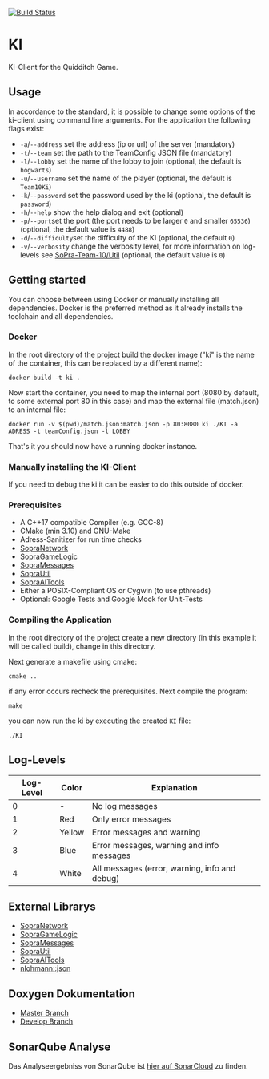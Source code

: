[<img src="https://travis-ci.org/SoPra-Team-10/KI.svg?branch=master" alt="Build Status">](https://travis-ci.org/SoPra-Team-10/KI)
# KI
KI-Client for the Quidditch Game.

## Usage
In accordance to the standard, it is possible to change some options of the ki-client using command line arguments. For the application the following flags exist:

 * `-a`/`--address` set the address (ip or url) of the server (mandatory)
 * `-t`/`--team` set the path to the TeamConfig JSON file (mandatory)
 * `-l`/`--lobby` set the name of the lobby to join (optional, the default is `hogwarts`)
 * `-u`/`--username` set the name of the player (optional, the default is `Team10Ki`)
 * `-k`/`--password` set the password used by the ki (optional, the default is `password`)
 * `-h`/`--help` show the help dialog and exit (optional)
 * `-p`/`--port`set the port (the port needs to be larger `0` and smaller `65536`) (optional, the default value is `4488`)
 * `-d`/`--difficulty`set the difficulty of the KI (optional, the default `0`)
 * `-v`/`--verbosity` change the verbosity level, for more information on log-levels see [SoPra-Team-10/Util](https://github.com/SoPra-Team-10/Util) (optional, the default value is `0`)

## Getting started
You can choose between using Docker or manually installing all dependencies.
Docker is the preferred method as it already installs the toolchain
and all dependencies.

### Docker
In the root directory of the project build the docker image
("ki" is the name of the container, this can be replaced by a
different name):
```
docker build -t ki .
```

Now start the container, you need to map the internal port
(8080 by default, to some external port 80 in this case) and
map the external file (match.json) to an internal file:
```
docker run -v $(pwd)/match.json:match.json -p 80:8080 ki ./KI -a ADRESS -t teamConfig.json -l LOBBY
```
That's it you should now have a running docker instance.

### Manually installing the KI-Client
If you need to debug the ki it can be easier to do this outside
of docker.

### Prerequisites
 * A C++17 compatible Compiler (e.g. GCC-8)
 * CMake (min 3.10) and GNU-Make
 * Adress-Sanitizer for run time checks
 * [SopraNetwork](https://github.com/SoPra-Team-10/Network)
 * [SopraGameLogic](https://github.com/SoPra-Team-10/GameLogic)
 * [SopraMessages](https://github.com/SoPra-Team-10/Messages)
 * [SopraUtil](https://github.com/SoPra-Team-10/Util)
 * [SopraAITools](https://github.com/SoPra-Team-10/AITools)
 * Either a POSIX-Compliant OS or Cygwin (to use pthreads)
 * Optional: Google Tests and Google Mock for Unit-Tests

### Compiling the Application
In the root directory of the project create a new directory
(in this example it will be called build), change in this directory.

Next generate a makefile using cmake:
```
cmake ..
```
if any error occurs recheck the prerequisites. Next compile the program:
```
make
```
you can now run the ki by executing the created `KI` file:
```
./KI
```

## Log-Levels

| Log-Level | Color | Explanation |
| ----- | ----- | ---- |
| 0 | - | No log messages |
| 1 | Red | Only error messages |
| 2 | Yellow | Error messages and warning |
| 3 | Blue | Error messages, warning and info messages |
| 4 | White | All messages (error, warning, info and debug) |

## External Librarys
 * [SopraNetwork](https://github.com/SoPra-Team-10/Network)
 * [SopraGameLogic](https://github.com/SoPra-Team-10/GameLogic)
 * [SopraMessages](https://github.com/SoPra-Team-10/Messages)
 * [SopraUtil](https://github.com/SoPra-Team-10/Util)
 * [SopraAITools](https://github.com/SoPra-Team-10/AITools)
 * [nlohmann::json](https://github.com/nlohmann/json)

## Doxygen Dokumentation
- [Master Branch](https://sopra-team-10.github.io/KI/master/html/index.html)
- [Develop Branch](https://sopra-team-10.github.io/KI/develop/html/index.html)

## SonarQube Analyse
Das Analyseergebniss von SonarQube ist [hier auf SonarCloud](https://sonarcloud.io/dashboard?id=SoPra-Team-10_KI) zu finden.
